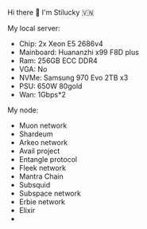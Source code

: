 Hi there 👋 I'm Stilucky 🇻🇳              
          
My local server: 
- Chip: 2x Xeon E5 2686v4  
- Mainboard: Huananzhi x99 F8D plus 
- Ram: 256GB ECC DDR4 
- VGA: No 
- NVMe: Samsung 970 Evo 2TB x3 
- PSU: 650W 80gold
- Wan: 1Gbps*2
  
My node:

- Muon network
- Shardeum
- Arkeo network
- Avail project
- Entangle protocol
- Fleek network
- Mantra Chain
- Subsquid 
- Subspace network
- Erbie network
- Elixir
- 

